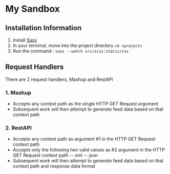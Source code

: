 My Sandbox
=========

Installation Information
------------------------

1. Install [Sass](http://sass-lang.com/tutorial)
2. In your terminal, move into the project directory `cd <project>`
3. Run the command : `sass --watch src/scss:static/css`

Request Handlers
----------------

There are 2 request handlers, Mashup and RestAPI

### 1. Mashup

- Accepts any context path as the single HTTP GET Request argument
- Subsequent work will then attempt to generate feed data based on that context path

### 2. RestAPI

- Accepts any context path as argument #1 in the HTTP GET Request context path
- Accepts only the following two valid values as #2 argument in the HTTP GET Request context path
-- xml
-- json
- Subsequent work will then attempt to generate feed data based on that context path and response data format